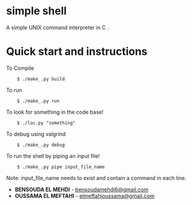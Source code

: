# simple shell
A simple UNIX command interpreter in C .
# Quick start and instructions

To Compile

``` console
    $ ./make_.py build
```
To run

``` console
    $ ./make_.py run
```

To look for something in the code base!

``` console
    $ ./loc.py "something"
```
To debug using valgrind
``` console
    $ ./make_.py debug
```

To run the shell by piping an input file!
``` console
    $ ./make_.py pipe input_file_name
```
Note: input_file_name needs to exist and contain a command in each line.
* **BENSOUDA EL MEHDI** - [bensoudamehdi6@gmail.com](https://github.com/ElMehdi02)
* **OUSSAMA EL MEFTAHI** - [elmeftahioussama@gmail.com](https://github.com/osmmf)
